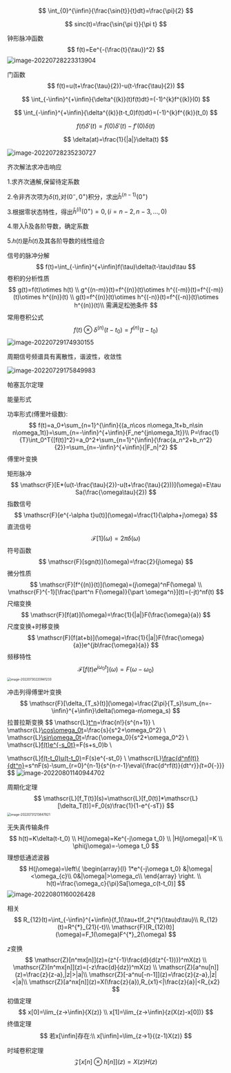 $$
\int_{0}^{\infin}{\frac{\sin{t}}{t}dt}=\frac{\pi}{2}
$$

$$
sinc(t)=\frac{\sin{\pi t}}{\pi t}
$$

钟形脉冲函数
$$
f(t)=Ee^{-(\frac{t}{\tau})^2}
$$
![image-20220728223313904](.\img\image-20220728223313904.png)

门函数
$$
f(t)=u(t+\frac{\tau}{2})-u(t-\frac{\tau}{2})
$$

$$
\int_{-\infin}^{+\infin}{\delta^{(k)}(t)f(t)dt}=(-1)^{k}f^{(k)}(0)
$$

$$
\int_{-\infin}^{+\infin}{\delta^{(k)}(t-t_0)f(t)dt}=(-1)^{k}f^{(k)}(t_0)
$$

$$
f(t)\delta'(t)=f(0)\delta'(t)-f'(0)\delta(t)
$$

$$
\delta(at)=\frac{1}{|a|}\delta(t)
$$

![image-20220728235230727](.\img\image-20220728235230727.png)



齐次解法求冲击响应

1.求齐次通解,保留待定系数

2.令非齐次项为$\delta(t)$,对$(0^-,0^+)$积分，求出$\hat{h}^{(n-1)}(0^+)$

3.根据零状态特性，得出$\hat{h}^{(i)}(0^+)=0,(i=n-2,n-3,...,0)$

4.带入$\hat{h}$及各阶导数，确定系数

5.$h(t)$是$\hat{h}(t)$及其各阶导数的线性组合



信号的脉冲分解
$$
f(t)=\int_{-\infin}^{+\infin}f(\tau)\delta(t-\tau)d\tau
$$
卷积的分析性质
$$
g(t)=f(t)\otimes h(t) \\
g^{(n-m)}(t)=f^{(n)}(t)\otimes h^{(-m)}(t)=f^{(-m)}(t)\otimes h^{(n)}(t) \\
g(t)=f^{(n)}(t)\otimes h^{(-n)}(t)=f^{(-n)}(t)\otimes h^{(n)}(t)\\
需满足松弛条件
$$
常用卷积公式
$$
f(t)\otimes \delta^{(n)}(t-t_0)=f^{(n)}(t-t_0)
$$
![image-20220729174930155](.\img\image-20220729174930155.png)

周期信号频谱具有离散性，谐波性，收敛性

![image-20220729175849983](.\img\image-20220729175849983.png)

帕塞瓦尔定理

能量形式

功率形式(傅里叶级数):
$$
f(t)=a_0+\sum_{n=1}^{\infin}{(a_n\cos n\omega_1t+b_n\sin n\omega_1t)}=\sum_{n=-\infin}^{+\infin}{F_ne^{jn\omega_1t}}\\
P=\frac{1}{T}\int_0^T{[f(t)]^2}=a_0^2+\sum_{n=1}^{\infin}{\frac{a_n^2+b_n^2}{2}}=\sum_{n=-\infin}^{+\infin}{|F_n|^2}
$$
傅里叶变换

矩形脉冲
$$
\mathscr{F}[E*(u(t-\frac{\tau}{2})-u(t+\frac{\tau}{2}))](\omega)=E\tau Sa(\frac{\omega\tau}{2})
$$
指数信号
$$
\mathscr{F}[e^{-\alpha t}u(t)](\omega)=\frac{1}{\alpha+j\omega}
$$
直流信号
$$
\mathscr{F}[1](\omega)=2\pi \delta(\omega)
$$
符号函数
$$
\mathscr{F}[sgn(t)](\omega)=\frac{2}{j\omega}
$$
微分性质
$$
\mathscr{F}[f^{(n)}(t)](\omega)=(j\omega)^nF(\omega) \\
\mathscr{F}^{-1}[\frac{\part^n F(\omega)}{\part \omega^n}](t)=(-jt)^nf(t)
$$
尺缩变换
$$
\mathscr{F}[f(at)](\omega)=\frac{1}{|a|}F(\frac{\omega}{a})
$$
尺度变换+时移变换
$$
\mathscr{F}[f(at+b)](\omega)=\frac{1}{|a|}F(\frac{\omega}{a})e^{jb\frac{\omega}{a}}
$$
频移特性
$$
\mathscr{F}[f(t)e^{j\omega_0t}](\omega)=F(\omega-\omega_0)
$$
<img src=".\img\image-20220730220941233.png" alt="image-20220730220941233" style="zoom: 50%;" />



冲击列得傅里叶变换
$$
\mathscr{F}[\delta_{T_s}(t)](\omega)=\frac{2\pi}{T_s}\sum_{n=-\infin}^{+\infin}\delta(\omega-n\omega_s)
$$
拉普拉斯变换
$$
\mathscr{L}[t^n](s)=\frac{n!}{s^{n+1}} \\
\mathscr{L}[\cos\omega_0t](s)=\frac{s}{s^2+\omega_0^2} \\
\mathscr{L}[\sin\omega_0t](s)=\frac{\omega_0}{s^2+\omega_0^2} \\
\mathscr{L}[f(t)e^{-s_0t}](s)=F(s+s_0)b \\

\mathscr{L}[f(t-t_0)u(t-t_0)](s)=F(s)e^{-st_0} \\
\mathscr{L}[\frac{d^nf(t)}{dt^n}](s)=s^nF(s)-\sum_{r=0}^{n-1}{s^{n-r-1}\eval{\frac{d^rf(t)}{dt^r}}_{t=0_{-}}}
$$
![image-20220801140944702](.\img\image-20220801140944702.png)

周期化定理
$$
\mathscr{L}[f_T(t)](s)=\mathscr{L}[f_0(t)]*\mathscr{L}[\delta_T(t)]=F_0(s)\frac{1}{1-e^{-sT}}
$$
<img src=".\img\image-20220731213847821.png" alt="image-20220731213847821" style="zoom:50%;" />

无失真传输条件
$$
h(t)=K\delta(t-t_0) \\
H(j\omega)=Ke^{-j\omega t_0} \\
|H(j\omega)|=K \\
\phi(j\omega)=-\omega t_0
$$
理想低通滤波器
$$
H(j\omega)=\left\{ \begin{array}{l}
	1*e^{-j\omega t_0}   &|\omega|<\omega_{c}\\
	0&|\omega|>\omega_c\\
\end{array} \right. \\
h(t)=\frac{\omega_c}{\pi}Sa[\omega_c(t-t_0)]
$$
![image-20220801160026428](.\img\image-20220801160026428.png)

相关
$$
R_{12}(t)=\int_{-\infin}^{+\infin}{f_1(\tau+t)f_2^{*}(\tau)d\tau}\\
R_{12}(t)=R^{*}_{21}(-t)\\
\mathscr{F}[R_{12}(t)](\omega)=F_1(\omega)F^{*}_2(\omega)
$$

$z$变换
$$
\mathscr{Z}[n^mx[n]](z)=(z^{-1}\frac{d}{d(z^{-1})})^mX(z) \\
\mathscr{Z}[n^mx[n]](z)=(-z\frac{d}{dz})^mX(z) \\
\mathscr{Z}[a^nu[n]](z)=\frac{z}{z-a},|z|>|a|\\
\mathscr{Z}[-a^nu[-n-1]](z)=\frac{z}{z-a},|z|<|a|\\
\mathscr{Z}[a^nx[n]](z)=X(\frac{z}{a}),R_{x1}<|\frac{z}{a}|<R_{x2}
$$
初值定理
$$
x[0]=\lim_{z->\infin}{X(z)} \\
x[1]=\lim_{z->\infin}{z(X(z)-x[0])}
$$
终值定理
$$
若x[\infin]存在:\\
x[\infin]=\lim_{z->1}{(z-1)X(z)}
$$


时域卷积定理
$$
\mathscr{Z}[x[n]\otimes h[n]](z)=X(z)H(z)
$$
